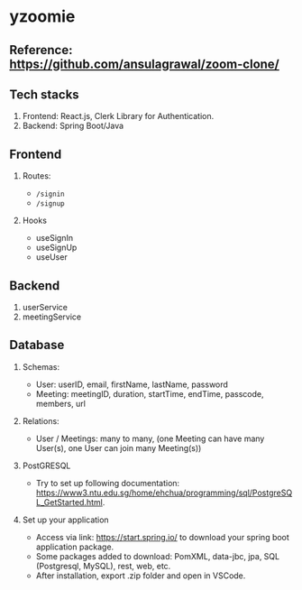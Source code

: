 # yzoomie

## Reference: https://github.com/ansulagrawal/zoom-clone/
## Tech stacks
1. Frontend: React.js, Clerk Library for Authentication.
2. Backend: Spring Boot/Java
   
## Frontend
1. Routes:
   - ```/signin```
   - ```/signup```

2. Hooks
   - useSignIn
   - useSignUp
   - useUser

## Backend
1. userService
2. meetingService

## Database
1. Schemas:
   - User: userID, email, firstName, lastName, password
   - Meeting: meetingID, duration, startTime, endTime, passcode, members, url

2. Relations:
   - User / Meetings: many to many, (one Meeting can have many User(s), one User can join many Meeting(s))
  
3. PostGRESQL
   - Try to set up following documentation: https://www3.ntu.edu.sg/home/ehchua/programming/sql/PostgreSQL_GetStarted.html.

4. Set up your application
   - Access via link: https://start.spring.io/ to download your spring boot application package.
   - Some packages added to download: PomXML, data-jbc, jpa, SQL (Postgresql, MySQL), rest, web, etc.
   - After installation, export .zip folder and open in VSCode.
